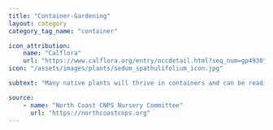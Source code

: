 ```yaml
---
title: "Container-Gardening"
layout: category
category_tag_name: "container"

icon_attribution: 
    name: "Calflora"
    url: "https://www.calflora.org/entry/occdetail.html?seq_num=gp4930"
icon: "/assets/images/plants/sedum_spathulifolium_icon.jpg"

subtext: "Many native plants will thrive in containers and can be readily transplanted into the garden when they outgrow their pots. These plants listed below are great choices for a beautiful and low-maintenance container garden."

source:
    - name: "North Coast CNPS Nursery Committee"
      url: "https://northcoastcnps.org"
---
```


